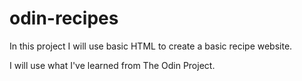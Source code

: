 # odin-recipes
In this project I will use basic HTML to create a basic recipe website.

I will use what I've learned from The Odin Project.